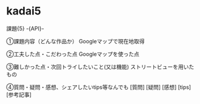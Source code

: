 # kadai5

課題{5} -{API}-

①課題内容（どんな作品か）
Googleマップで現在地取得

②工夫した点・こだわった点
Googleマップを使った点

③難しかった点・次回トライしたいこと(又は機能)
ストリートビューを用いたもの

④質問・疑問・感想、シェアしたいtips等なんでも
[質問]
[疑問]
[感想]
[tips]
[参考記事]
